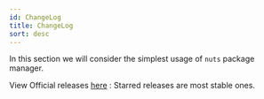```yaml
---
id: ChangeLog
title: ChangeLog
sort: desc
---
```


In this section we will consider the simplest usage of `nuts` package manager.

View Official releases [here](https://github.com/thevpc/nuts/releases) :
Starred releases are most stable ones.

